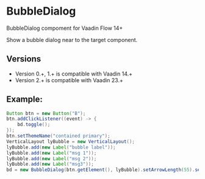 # BubbleDialog
BubbleDialog compoment for Vaadin Flow 14+  

Show a bubble dialog near to the target component.

## Versions

* Version 0.+, 1.+ is compatible with Vaadin 14.+
* Version 2.+ is compatible with Vaadin 23.+

## Example:

```Java
Button btn = new Button("B");
btn.addClickListener((event) -> {
    bd.toggle();
});
btn.setThemeName("contained primary");
VerticalLayout lyBubble = new VerticalLayout();
lyBubble.add(new Label("bubble label"));
lyBubble.add(new Label("msg 1"));
lyBubble.add(new Label("msg 2"));
lyBubble.add(new Label("msg3"));
bd = new BubbleDialog(btn.getElement(), lyBubble).setArrowLength(55).setTimeout(10000);

```

